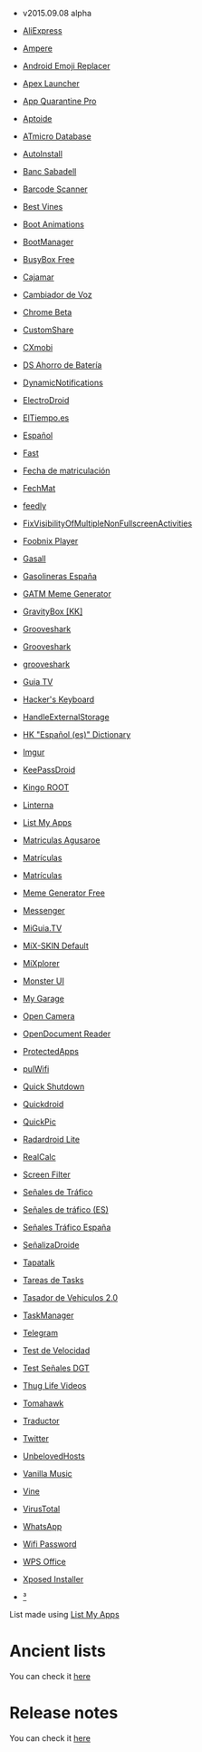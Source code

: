 
* v2015.09.08 alpha

* [AliExpress](https://play.google.com/store/apps/details?id=com.alibaba.aliexpresshd) 
* [Ampere](https://play.google.com/store/apps/details?id=com.gombosdev.ampere) 
* [Android Emoji Replacer](https://play.google.com/store/apps/details?id=dev.avs.xposed.emojireplacer) 
* [Apex Launcher](https://play.google.com/store/apps/details?id=com.anddoes.launcher) 
* [App Quarantine Pro](https://play.google.com/store/apps/details?id=com.ramdroid.appquarantinepro) 
* [Aptoide](https://play.google.com/store/apps/details?id=cm.aptoide.pt) 
* [ATmicro Database](https://play.google.com/store/apps/details?id=it.demi.elettronica.db.avr) 
* [AutoInstall](https://play.google.com/store/apps/details?id=com.hamzah.autoinstall) 
* [Banc Sabadell](https://play.google.com/store/apps/details?id=net.inverline.bancosabadell.officelocator.android) 
* [Barcode Scanner](https://play.google.com/store/apps/details?id=com.google.zxing.client.android) 
* [Best Vines](https://play.google.com/store/apps/details?id=com.avodev.bestvines) 
* [Boot Animations](https://play.google.com/store/apps/details?id=com.jrummy.apps.boot.animations) 
* [BootManager](https://play.google.com/store/apps/details?id=de.defim.apk.bootmanager) 
* [BusyBox Free](https://play.google.com/store/apps/details?id=stericson.busybox) 
* [Cajamar](https://play.google.com/store/apps/details?id=com.cajamar.Cajamar) 
* [Cambiador de Voz](https://play.google.com/store/apps/details?id=com.androbaby.voicechanger) 
* [Chrome Beta](https://play.google.com/store/apps/details?id=com.chrome.beta) 
* [CustomShare](https://play.google.com/store/apps/details?id=de.defim.apk.customshare) 
* [CXmobi](https://play.google.com/store/apps/details?id=com.ideaknow.catalunyacaixa) 
* [DS Ahorro de Batería](https://play.google.com/store/apps/details?id=com.rootuninstaller.batrsaver) 
* [DynamicNotifications](https://play.google.com/store/apps/details?id=com.greatbytes.activenotifications) 
* [ElectroDroid](https://play.google.com/store/apps/details?id=it.android.demi.elettronica) 
* [ElTiempo.es](https://play.google.com/store/apps/details?id=es.eltiempo.weatherapp) 
* [Español](https://play.google.com/store/apps/details?id=com.android.mixplorer.local.es) 
* [Fast](https://play.google.com/store/apps/details?id=app.fastfacebook.com) 
* [Fecha de matriculación](https://play.google.com/store/apps/details?id=com.pacv.matriculas) 
* [FechMat](https://play.google.com/store/apps/details?id=ming.android.app) 
* [feedly](https://play.google.com/store/apps/details?id=com.devhd.feedly) 
* [FixVisibilityOfMultipleNonFullscreenActivities](https://play.google.com/store/apps/details?id=com.zst.xposed.fix.nonfullscreenactivities) 
* [Foobnix Player](https://play.google.com/store/apps/details?id=com.foobnix) 
* [Gasall](https://play.google.com/store/apps/details?id=com.gasall) 
* [Gasolineras España](https://play.google.com/store/apps/details?id=com.mobialia.gas.spain) 
* [GATM Meme Generator](https://play.google.com/store/apps/details?id=iddqd.gatm) 
* [GravityBox [KK]](https://play.google.com/store/apps/details?id=com.ceco.kitkat.gravitybox) 
* [Grooveshark](https://play.google.com/store/apps/details?id=com.grooveshark.android.v1) 
* [Grooveshark](https://play.google.com/store/apps/details?id=com.undercodeur.wb.groovesharkfap) 
* [grooveshark](https://play.google.com/store/apps/details?id=air.com.bbommi.grooveshark) 
* [Guia TV](https://play.google.com/store/apps/details?id=net.micene.minigroup.palimpsests.lite) 
* [Hacker's Keyboard](https://play.google.com/store/apps/details?id=org.pocketworkstation.pckeyboard) 
* [HandleExternalStorage](https://play.google.com/store/apps/details?id=de.defim.apk.handleexternalstorage) 
* [HK "Español (es)" Dictionary](https://play.google.com/store/apps/details?id=org.pocketworkstation.dict.es) 
* [Imgur](https://play.google.com/store/apps/details?id=com.imgur.mobile) 
* [KeePassDroid](https://play.google.com/store/apps/details?id=com.android.keepass) 
* [Kingo ROOT](https://play.google.com/store/apps/details?id=com.kingoroot.com) 
* [Linterna](https://play.google.com/store/apps/details?id=com.zeroneapps.flashlight) 
* [List My Apps](https://play.google.com/store/apps/details?id=de.onyxbits.listmyapps) 
* [Matriculas Agusaroe](https://play.google.com/store/apps/details?id=agustin.matriculacion) 
* [Matrículas](https://play.google.com/store/apps/details?id=com.entropik.matriculas) 
* [Matrículas](https://play.google.com/store/apps/details?id=coche.matricula) 
* [Meme Generator Free](https://play.google.com/store/apps/details?id=com.zombodroid.MemeGenerator) 
* [Messenger](https://play.google.com/store/apps/details?id=com.facebook.orca) 
* [MiGuia.TV](https://play.google.com/store/apps/details?id=com.miarroba.guiatvandroid) 
* [MiX-SKIN Default](https://play.google.com/store/apps/details?id=com.android.mixplorer.skin.sample) 
* [MiXplorer](https://play.google.com/store/apps/details?id=com.android.mixplorer) 
* [Monster UI](https://play.google.com/store/apps/details?id=com.kuaq.monsterui) 
* [My Garage](https://play.google.com/store/apps/details?id=com.moremu.mygarage) 
* [Open Camera](https://play.google.com/store/apps/details?id=net.sourceforge.opencamera) 
* [OpenDocument Reader](https://play.google.com/store/apps/details?id=at.tomtasche.reader) 
* [ProtectedApps](https://play.google.com/store/apps/details?id=de.defim.apk.protectedapps) 
* [pulWifi](https://play.google.com/store/apps/details?id=es.pulimento.wifi) 
* [Quick Shutdown](https://play.google.com/store/apps/details?id=com.grrmode.quickshutdown) 
* [Quickdroid](https://play.google.com/store/apps/details?id=vu.de.urpool.quickdroid) 
* [QuickPic](https://play.google.com/store/apps/details?id=com.alensw.PicFolder) 
* [Radardroid Lite](https://play.google.com/store/apps/details?id=com.ventel.android.radardroid.lite) 
* [RealCalc](https://play.google.com/store/apps/details?id=uk.co.nickfines.RealCalc) 
* [Screen Filter](https://play.google.com/store/apps/details?id=com.tonymanou.screenfilter) 
* [Señales de Tráfico](https://play.google.com/store/apps/details?id=com.dravek.trafico) 
* [Señales de tráfico (ES)](https://play.google.com/store/apps/details?id=com.lukas.trafficsignals) 
* [Señales Tráfico España](https://play.google.com/store/apps/details?id=com.xallapps.senalestraficoespana) 
* [SeñalizaDroide](https://play.google.com/store/apps/details?id=com.signalsdroid) 
* [Tapatalk](https://play.google.com/store/apps/details?id=com.quoord.tapatalkpro.activity) 
* [Tareas de Tasks](https://play.google.com/store/apps/details?id=org.tasks) 
* [Tasador de Vehiculos 2.0](https://play.google.com/store/apps/details?id=com.stk.tasadorvehiculos) 
* [TaskManager](https://play.google.com/store/apps/details?id=de.defim.apk.taskmanager) 
* [Telegram](https://play.google.com/store/apps/details?id=org.telegram.messenger) 
* [Test de Velocidad](https://play.google.com/store/apps/details?id=com.ookla.adslzonespeedtest) 
* [Test Señales DGT](https://play.google.com/store/apps/details?id=senales.android.test) 
* [Thug Life Videos](https://play.google.com/store/apps/details?id=com.avodev.thuglifevideos) 
* [Tomahawk](https://play.google.com/store/apps/details?id=org.tomahawk.tomahawk_android) 
* [Traductor](https://play.google.com/store/apps/details?id=com.google.android.apps.translate) 
* [Twitter](https://play.google.com/store/apps/details?id=com.twitter.android) 
* [UnbelovedHosts](https://play.google.com/store/apps/details?id=de.defim.apk.unbelovedhosts) 
* [Vanilla Music](https://play.google.com/store/apps/details?id=ch.blinkenlights.android.vanilla) 
* [Vine](https://play.google.com/store/apps/details?id=co.vine.android) 
* [VirusTotal](https://play.google.com/store/apps/details?id=com.virustotal) 
* [WhatsApp](https://play.google.com/store/apps/details?id=com.whatsapp) 
* [Wifi Password](https://play.google.com/store/apps/details?id=com.farproc.wifipassword) 
* [WPS Office](https://play.google.com/store/apps/details?id=cn.wps.moffice_eng) 
* [Xposed Installer](https://play.google.com/store/apps/details?id=de.robv.android.xposed.installer) 
* [³](https://play.google.com/store/apps/details?id=org.abrantix.rockon.rockonnggl)

List made using [List My Apps](https://play.google.com/store/apps/details?id=de.onyxbits.listmyapps)

Ancient lists
=============================================
You can check it [here](https://github.com/adgellida/androidpackages/tree/master/Ancient%20lists)

Release notes
=============================================
You can check it [here](https://github.com/adgellida/androidpackages/releases)

